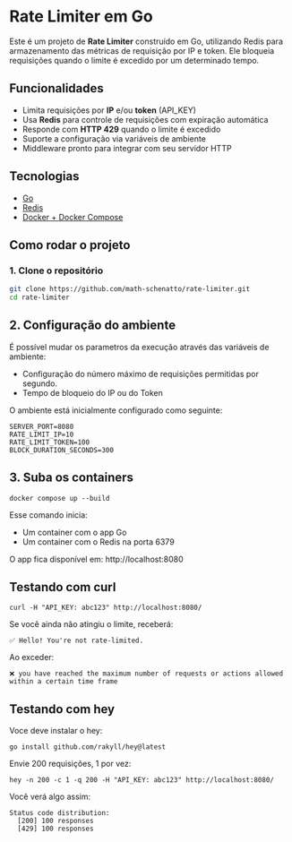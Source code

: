# Rate Limiter em Go

Este é um projeto de **Rate Limiter** construído em Go, utilizando Redis para armazenamento das métricas de requisição por IP e token. Ele bloqueia requisições quando o limite é excedido por um determinado tempo.

## Funcionalidades

- Limita requisições por **IP** e/ou **token** (API_KEY)
- Usa **Redis** para controle de requisições com expiração automática
- Responde com **HTTP 429** quando o limite é excedido
- Suporte a configuração via variáveis de ambiente
- Middleware pronto para integrar com seu servidor HTTP

## Tecnologias

- [Go](https://golang.org/)
- [Redis](https://redis.io/)
- [Docker + Docker Compose](https://docs.docker.com/compose/)

## Como rodar o projeto

### 1. Clone o repositório

```bash
git clone https://github.com/math-schenatto/rate-limiter.git
cd rate-limiter
```

## 2. Configuração do ambiente
É possível mudar os parametros da execução através das variáveis de ambiente:
- Configuração do número máximo de requisições permitidas por segundo.
- Tempo de bloqueio do IP ou do Token

O ambiente está inicialmente configurado como seguinte:
```
SERVER_PORT=8080
RATE_LIMIT_IP=10
RATE_LIMIT_TOKEN=100
BLOCK_DURATION_SECONDS=300

```

## 3. Suba os containers

```
docker compose up --build

```
Esse comando inicia:
- Um container com o app Go
- Um container com o Redis na porta 6379


O app fica disponível em: http://localhost:8080


## Testando com curl

```
curl -H "API_KEY: abc123" http://localhost:8080/
```
Se você ainda não atingiu o limite, receberá:
```
✅ Hello! You're not rate-limited.

```

Ao exceder:
```
❌ you have reached the maximum number of requests or actions allowed within a certain time frame

```

## Testando com hey

Voce deve instalar o hey:
```
go install github.com/rakyll/hey@latest

```

Envie 200 requisições, 1 por vez:
```
hey -n 200 -c 1 -q 200 -H "API_KEY: abc123" http://localhost:8080/

```

Você verá algo assim:
```
Status code distribution:
  [200]	100 responses
  [429]	100 responses
```